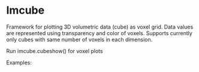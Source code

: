 # Imcube
Framework for plotting 3D volumetric data (cube) as voxel grid.
Data values are represented using transparency and color of voxels.
Supports currently only cubes with same number of voxels in each dimension.

Run imcube.cubeshow() for voxel plots

Examples:


